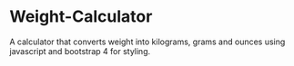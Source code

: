 # Weight-Calculator

A calculator that converts weight into kilograms, grams and ounces using javascript and bootstrap 4 for styling.
